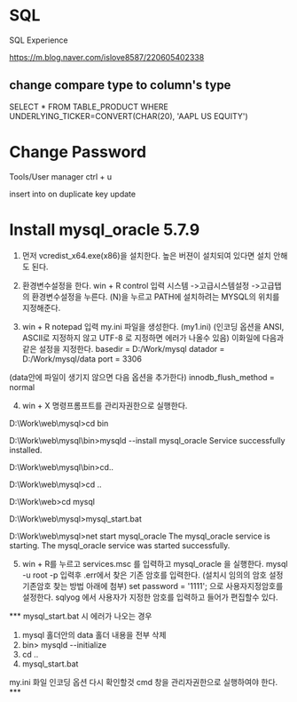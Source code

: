 # SQL
SQL Experience

https://m.blog.naver.com/islove8587/220605402338

## change compare type to column's type
SELECT * FROM TABLE_PRODUCT
WHERE UNDERLYING_TICKER=CONVERT(CHAR(20), 'AAPL US EQUITY')


# Change Password
Tools/User manager   ctrl + u


insert into on duplicate key update

# Install mysql_oracle 5.7.9

1. 먼저 vcredist_x64.exe(x86)을 설치한다.
높은 버젼이 설치되여 있다면 설치 안해도 된다.

2. 환경변수설정을 한다.
win + R control 입력 시스템 ->고급시스템설정 ->고급탭의 환경변수설정을 누른다.
(N)을 누르고 PATH에 설치하려는 MYSQL의 위치를 지정해준다.

3. win + R notepad 입력 my.ini 파일을 생성한다. (my1.ini)
(인코딩 옵션을 ANSI, ASCII로 지정하지 않고 UTF-8 로 지정하면 에러가 나올수 있음)
이화일에 다음과 같은 설정을 지정한다.
basedir = D:/Work/mysql
datador = D:/Work/mysql/data
port = 3306

(data안에 파일이 생기지 않으면 다음 옵션을 추가한다)
innodb_flush_method = normal

4. win + X 명령프롬프트를 관리자권한으로 실행한다.

D:\Work\web\mysql>cd bin

D:\Work\web\mysql\bin>mysqld --install mysql_oracle
Service successfully installed.

D:\Work\web\mysql\bin>cd..

D:\Work\web\mysql>cd ..

D:\Work\web>cd mysql

D:\Work\web\mysql>mysql_start.bat

D:\Work\web\mysql>net start mysql_oracle
The mysql_oracle service is starting.
The mysql_oracle service was started successfully.

5. win + R를 누르고 services.msc 를 입력하고 mysql_oracle 을 실행한다.
mysql -u root -p
입력후 .err에서 찾은 기존 암호를 입력한다. 
(설치시 임의의 암호 설정 기존암호 찾는 방법 아래에 첨부)
set password = '1111'; 으로 사용자지정암호를 설정한다.
sqlyog 에서 사용자가 지정한 암호를 입력하고 들어가 편집할수 있다.


*** mysql_start.bat 시 에러가 나오는 경우 

1. mysql 홀더안의 data 홀더 내용을 전부 삭제
2. bin> mysqld --initialize
3. cd .. 
4. mysql_start.bat

my.ini 화일 인코딩 옵션 다시 확인할것
cmd 창을 관리자권한으로 실행하여야 한다.  ***
